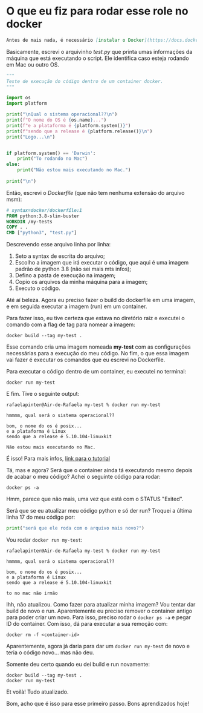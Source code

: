 # O que eu fiz para rodar esse role no docker

```md
Antes de mais nada, é necessário [instalar o Docker](https://docs.docker.com/get-docker/) na sua máquina.
```

Basicamente, escrevi o arquivinho *test.py* que printa umas informações da máquina que está executando o script. Ele identifica caso esteja rodando em Mac ou outro OS.

```python
"""
Teste de execução do código dentro de um container docker.
"""

import os
import platform

print("\nQual o sistema operacional??\n")
print(f"O nome do OS é {os.name}...")
print(f"e a plataforma é {platform.system()}")
print(f"sendo que a release é {platform.release()}\n")
print("Logo...\n")


if platform.system() == 'Darwin':
    print("To rodando no Mac")
else:
    print("Não estou mais executando no Mac.")
    
print("\n")
```

Então, escrevi o *Dockerfile* (que não tem nenhuma extensão do arquivo msm):

```Dockerfile
# syntax=docker/dockerfile:1
FROM python:3.8-slim-buster
WORKDIR /my-tests
COPY . .
CMD ["python3", "test.py"]
```

Descrevendo esse arquivo linha por linha:
1. Seto a syntax de escrita do arquivo;
2. Escolho a imagem que irá executar o código, que aqui é uma imagem padrão de python 3.8 (não sei mais mts infos);
3. Defino a pasta de execução na imagem;
4. Copio os arquivos da minha máquina para a imagem;
5. Executo o código.

Até aí beleza. Agora eu preciso fazer o build do dockerfile em uma imagem, e em seguida executar a imagem (run) em um container.

Para fazer isso, eu tive certeza que estava no diretório raiz e executei o comando com a flag de tag para nomear a imagem:

```shell
docker build --tag my-test .
```

Esse comando cria uma imagem nomeada **my-test** com as configurações necessárias para a execução do meu código. No fim, o que essa imagem vai fazer é executar os comandos que eu escrevi no Dockerfile.

Para executar o código dentro de um container, eu executei no terminal:

```shell
docker run my-test
```

E fim. Tive o seguinte output:

```
rafaelapinter@Air-de-Rafaela my-test % docker run my-test

hmmmm, qual será o sistema operacional??

bom, o nome do os é posix...
e a plataforma é Linux
sendo que a release é 5.10.104-linuxkit

Não estou mais executando no Mac.
```

É isso! Para mais infos, [link para o tutorial](https://docs.docker.com/language/python/build-images/)


Tá, mas e agora? Será que o container ainda tá executando mesmo depois de acabar o meu código? Achei o seguinte código para rodar:

```shell
docker ps -a
```

Hmm, parece que não mais, uma vez que está com o STATUS "Exited".

Será que se eu atualizar meu código python e só der run? Troquei a última linha 17 do meu código por:

```python
print("será que ele roda com o arquivo mais novo?")
```

Vou rodar `docker run my-test`:

```
rafaelapinter@Air-de-Rafaela my-test % docker run my-test

hmmmm, qual será o sistema operacional??

bom, o nome do os é posix...
e a plataforma é Linux
sendo que a release é 5.10.104-linuxkit

to no mac não irmão
```

Ihh, não atualizou. Como fazer para atualizar minha imagem? Vou tentar dar build de novo e run. Aparentemente eu preciso remover o container antigo para poder criar um novo. Para isso, preciso rodar o `docker ps -a` e pegar ID do container. Com isso, dá para executar a sua remoção com:

`docker rm -f <container-id>`

Aparentemente, agora já daria para dar um `docker run my-test` de novo e teria o código novo... mas não deu.

Somente deu certo quando eu dei build e run novamente:

```shell
docker build --tag my-test .
docker run my-test
```

Et voilà! Tudo atualizado. 

Bom, acho que é isso para esse primeiro passo. Bons aprendizados hoje!